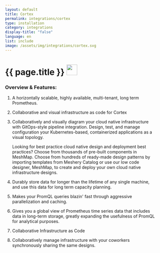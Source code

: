 ```yaml
---
layout: default
title: Cortex
permalink: integrations/cortex
type: installation
category: integrations
display-title: "false"
language: en
list: include
image: /assets/img/integrations/cortex.svg
---
```


<h1>{{ page.title }} <img src="{{ page.image }}" style="width: 35px; height: 35px;" /></h1>


<!-- This needs replaced with the Category property, not the sub-category.
 #### Category: cortex -->

### Overview & Features:
1. A horizontally scalable, highly available, multi-tenant, long term Prometheus.

2. Collaborative and visual infrastructure as code for Cortex

4. 
    Collaboratively and visually diagram your cloud native infrastructure with GitOps-style pipeline integration. Design, test, and manage configuration your Kubernetes-based, containerized applications as a visual topology.



    Looking for best practice cloud native design and deployment best practices? Choose from thousands of pre-built components in MeshMap. Choose from hundreds of ready-made design patterns by importing templates from Meshery Catalog or use our low code designer, MeshMap, to create and deploy your own cloud native infrastructure designs.



5. Durably store data for longer than the lifetime of any single machine, and use this data for long term capacity planning.

6. Makes your PromQL queries blazin' fast through aggressive parallelization and caching.

7. Gives you a global view of Prometheus time series data that includes data in long-term storage, greatly expanding the usefulness of PromQL for analytical purposes.

8. Collaborative Infrastructure as Code

9. Collaboratively manage infrastructure with your coworkers synchronously sharing the same designs.

